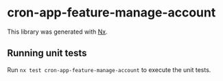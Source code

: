 # cron-app-feature-manage-account

This library was generated with [Nx](https://nx.dev).

## Running unit tests

Run `nx test cron-app-feature-manage-account` to execute the unit tests.
